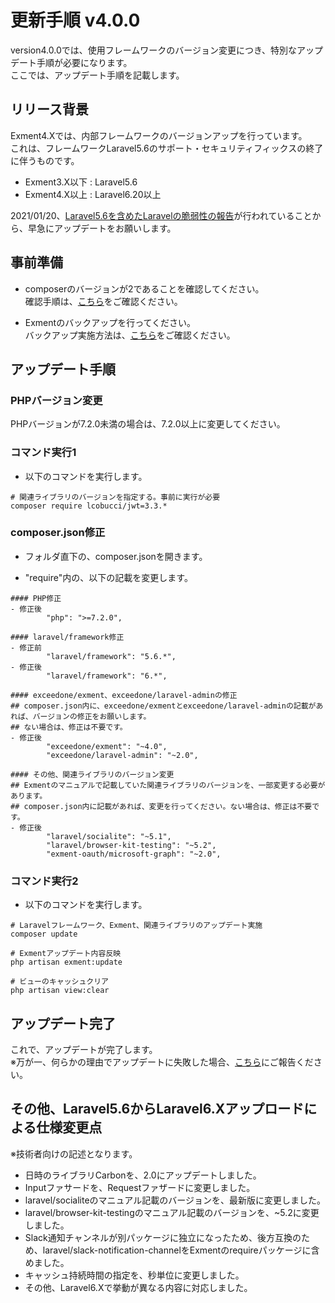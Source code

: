 # 更新手順 v4.0.0
version4.0.0では、使用フレームワークのバージョン変更につき、特別なアップデート手順が必要になります。  
ここでは、アップデート手順を記載します。

## リリース背景
Exment4.Xでは、内部フレームワークのバージョンアップを行っています。  
これは、フレームワークLaravel5.6のサポート・セキュリティフィックスの終了に伴うものです。  

- Exment3.X以下 : Laravel5.6
- Exment4.X以上 : Laravel6.20以上

2021/01/20、[Laravel5.6を含めたLaravelの脆弱性の報告](https://github.com/advisories/GHSA-3p32-j457-pg5x)が行われていることから、早急にアップデートをお願いします。


## 事前準備
- composerのバージョンが2であることを確認してください。  
確認手順は、[こちら](/ja/update_composer)をご確認ください。

- Exmentのバックアップを行ってください。  
バックアップ実施方法は、[こちら](/ja/backup)をご確認ください。


## アップデート手順

### PHPバージョン変更
PHPバージョンが7.2.0未満の場合は、7.2.0以上に変更してください。

### コマンド実行1

- 以下のコマンドを実行します。

```
# 関連ライブラリのバージョンを指定する。事前に実行が必要
composer require lcobucci/jwt=3.3.*
```


### composer.json修正
- フォルダ直下の、composer.jsonを開きます。

- "require"内の、以下の記載を変更します。

```
#### PHP修正
- 修正後
        "php": ">=7.2.0",

#### laravel/framework修正
- 修正前
        "laravel/framework": "5.6.*",
- 修正後
        "laravel/framework": "6.*",

#### exceedone/exment、exceedone/laravel-adminの修正
## composer.json内に、exceedone/exmentとexceedone/laravel-adminの記載があれば、バージョンの修正をお願いします。
## ない場合は、修正は不要です。
- 修正後
        "exceedone/exment": "~4.0",
        "exceedone/laravel-admin": "~2.0",

#### その他、関連ライブラリのバージョン変更
## Exmentのマニュアルで記載していた関連ライブラリのバージョンを、一部変更する必要があります。
## composer.json内に記載があれば、変更を行ってください。ない場合は、修正は不要です。
- 修正後
        "laravel/socialite": "~5.1",
        "laravel/browser-kit-testing": "~5.2",
        "exment-oauth/microsoft-graph": "~2.0",
```

### コマンド実行2

- 以下のコマンドを実行します。

```
# Laravelフレームワーク、Exment、関連ライブラリのアップデート実施
composer update

# Exmentアップデート内容反映
php artisan exment:update

# ビューのキャッシュクリア
php artisan view:clear
```

## アップデート完了
これで、アップデートが完了します。  
※万が一、何らかの理由でアップデートに失敗した場合、[こちら](https://github.com/exceedone/exment/issues/885)にご報告ください。



## その他、Laravel5.6からLaravel6.Xアップロードによる仕様変更点
※技術者向けの記述となります。

- 日時のライブラリCarbonを、2.0にアップデートしました。
- Inputファサードを、Requestファザードに変更しました。
- laravel/socialiteのマニュアル記載のバージョンを、最新版に変更しました。
- laravel/browser-kit-testingのマニュアル記載のバージョンを、~5.2に変更しました。
- Slack通知チャンネルが別パッケージに独立になったため、後方互換のため、laravel/slack-notification-channelをExmentのrequireパッケージに含めました。
- キャッシュ持続時間の指定を、秒単位に変更しました。
- その他、Laravel6.Xで挙動が異なる内容に対応しました。